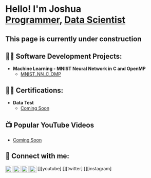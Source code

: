 <h1>Hello! I'm Joshua <br/><a href="https://github.com/DataSciWithJoshua">Programmer</a>, <a href="https://www.linkedin.com/in/DataSciWithJoshua/">Data Scientist</a>
<h2>This page is currently under construction</h2>
  
<h2>👨‍💻 Software Development Projects:</h2>

- <b>Machine Learning - MNIST Neural Network in C and OpenMP</b>
  - [MNIST_NN_C_OMP](https://github.com/DataSciWithJoshua/MNIST_NN_C_OMP)

<h2>👨‍💻 Certifications:</h2>

- <b>Data Test</b>
  - [Coming Soon](https://github.com/DataSciWithJoshua)

<h2>📺 Popular YouTube Videos</h2>

- [Coming Soon](https://www.youtube.com/)

<h2> 🤳 Connect with me:</h2>

[<img align="left" alt="JoshuaJones | YouTube" width="22px" src="https://cdn.jsdelivr.net/npm/simple-icons@v3/icons/youtube.svg" />][youtube]
[<img align="left" alt="JoshuaJones | Twitter" width="22px" src="https://cdn.jsdelivr.net/npm/simple-icons@v3/icons/twitter.svg" />][twitter]
[<img align="left" alt="JoshuaJones | LinkedIn" width="22px" src="https://cdn.jsdelivr.net/npm/simple-icons@v3/icons/linkedin.svg" />][linkedin]
[<img align="left" alt="JoshuaJones | Instagram" width="22px" src="https://cdn.jsdelivr.net/npm/simple-icons@v3/icons/instagram.svg" />][instagram]

[twitterNone]: https://twitter.com/DataSciWithJoshua
[youtubeNone]: https://www.youtube.com/c/DataSciWithJoshua
[instagramNone]: https://www.instagram.com/DataSciWithJoshua/
[linkedin]: https://linkedin.com/in/joshua-m-jones-jmj/

<!--
**DataSciWithJoshua/DataSciWithJoshua** is a ✨ _special_ ✨ repository because its `README.md` (this file) appears on your GitHub profile.

Here are some ideas to get you started:

- 🔭 I’m currently working on ...
- 🌱 I’m currently learning ...
- 👯 I’m looking to collaborate on ...
- 🤔 I’m looking for help with ...
- 💬 Ask me about ...
- 📫 How to reach me: ...
- 😄 Pronouns: ...
- ⚡ Fun fact: ...
-->
